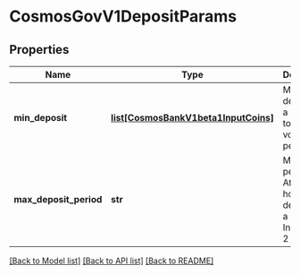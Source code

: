# CosmosGovV1DepositParams

## Properties
Name | Type | Description | Notes
------------ | ------------- | ------------- | -------------
**min_deposit** | [**list[CosmosBankV1beta1InputCoins]**](CosmosBankV1beta1InputCoins.md) | Minimum deposit for a proposal to enter voting period. | [optional] 
**max_deposit_period** | **str** | Maximum period for Atom holders to deposit on a proposal. Initial value: 2  months. | [optional] 

[[Back to Model list]](../README.md#documentation-for-models) [[Back to API list]](../README.md#documentation-for-api-endpoints) [[Back to README]](../README.md)

